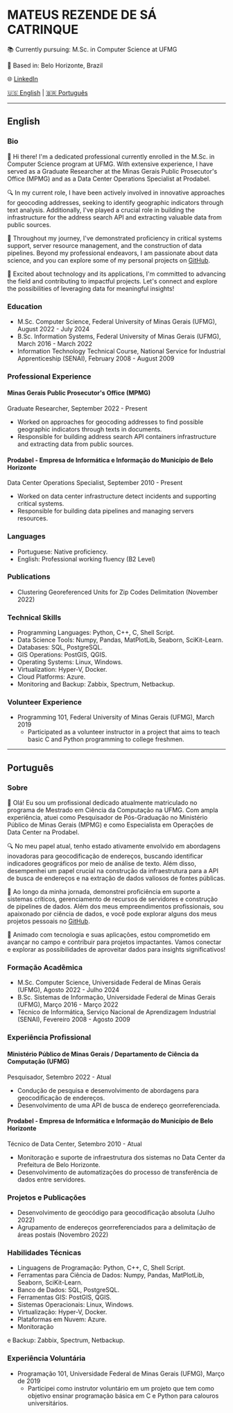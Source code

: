 # MATEUS REZENDE DE SÁ CATRINQUE

📚 Currently pursuing: M.Sc. in Computer Science at UFMG

📍 Based in: Belo Horizonte, Brazil

🌐 [LinkedIn](https://www.linkedin.com/in/mcatrinque) 

 [🇺🇸 English](#english) | [🇧🇷 Português](#português)
 
---

## English

### Bio
👋 Hi there! I'm a dedicated professional currently enrolled in the M.Sc. in Computer Science program at UFMG. With extensive experience, I have served as a Graduate Researcher at the Minas Gerais Public Prosecutor's Office (MPMG) and as a Data Center Operations Specialist at Prodabel.

🔍 In my current role, I have been actively involved in innovative approaches for geocoding addresses, seeking to identify geographic indicators through text analysis. Additionally, I've played a crucial role in building the infrastructure for the address search API and extracting valuable data from public sources.

💼 Throughout my journey, I've demonstrated proficiency in critical systems support, server resource management, and the construction of data pipelines. Beyond my professional endeavors, I am passionate about data science, and you can explore some of my personal projects on [GitHub](https://github.com/seuusuario).

🚀 Excited about technology and its applications, I'm committed to advancing the field and contributing to impactful projects. Let's connect and explore the possibilities of leveraging data for meaningful insights!

### Education
- M.Sc. Computer Science, Federal University of Minas Gerais (UFMG), August 2022 - July 2024
- B.Sc. Information Systems, Federal University of Minas Gerais (UFMG), March 2016 - March 2022
- Information Technology Technical Course, National Service for Industrial Apprenticeship (SENAI), February 2008 - August 2009

### Professional Experience
#### Minas Gerais Public Prosecutor's Office (MPMG)
Graduate Researcher, September 2022 - Present
- Worked on approaches for geocoding addresses to find possible geographic indicators through texts in documents.
- Responsible for building address search API containers infrastructure and extracting data from public sources.

#### Prodabel - Empresa de Informática e Informação do Município de Belo Horizonte
Data Center Operations Specialist, September 2010 - Present
- Worked on data center infrastructure detect incidents and supporting critical systems.
- Responsible for building data pipelines and managing servers resources.

### Languages
- Portuguese: Native proficiency.
- English: Professional working fluency (B2 Level)

### Publications
- Clustering Georeferenced Units for Zip Codes Delimitation (November 2022)

### Technical Skills
- Programming Languages: Python, C++, C, Shell Script.
- Data Science Tools: Numpy, Pandas, MatPlotLib, Seaborn, SciKit-Learn.
- Databases: SQL, PostgreSQL.
- GIS Operations: PostGIS, QGIS.
- Operating Systems: Linux, Windows.
- Virtualization: Hyper-V, Docker.
- Cloud Platforms: Azure.
- Monitoring and Backup: Zabbix, Spectrum, Netbackup.

### Volunteer Experience
- Programming 101, Federal University of Minas Gerais (UFMG), March 2019
  - Participated as a volunteer instructor in a project that aims to teach basic C and Python programming to college freshmen.

---

## Português

### Sobre
👋 Olá! Eu sou um profissional dedicado atualmente matriculado no programa de Mestrado em Ciência da Computação na UFMG. Com ampla experiência, atuei como Pesquisador de Pós-Graduação no Ministério Público de Minas Gerais (MPMG) e como Especialista em Operações de Data Center na Prodabel.

🔍 No meu papel atual, tenho estado ativamente envolvido em abordagens inovadoras para geocodificação de endereços, buscando identificar indicadores geográficos por meio de análise de texto. Além disso, desempenhei um papel crucial na construção da infraestrutura para a API de busca de endereços e na extração de dados valiosos de fontes públicas.

💼 Ao longo da minha jornada, demonstrei proficiência em suporte a sistemas críticos, gerenciamento de recursos de servidores e construção de pipelines de dados. Além dos meus empreendimentos profissionais, sou apaixonado por ciência de dados, e você pode explorar alguns dos meus projetos pessoais no [GitHub](https://github.com/seuusuario).

🚀 Animado com tecnologia e suas aplicações, estou comprometido em avançar no campo e contribuir para projetos impactantes. Vamos conectar e explorar as possibilidades de aproveitar dados para insights significativos!

### Formação Acadêmica
- M.Sc. Computer Science, Universidade Federal de Minas Gerais (UFMG), Agosto 2022 - Julho 2024
- B.Sc. Sistemas de Informação, Universidade Federal de Minas Gerais (UFMG), Março 2016 - Março 2022
- Técnico de Informática, Serviço Nacional de Aprendizagem Industrial (SENAI), Fevereiro 2008 - Agosto 2009

### Experiência Profissional
#### Ministério Público de Minas Gerais / Departamento de Ciência da Computação (UFMG)
Pesquisador, Setembro 2022 - Atual
- Condução de pesquisa e desenvolvimento de abordagens para geocodificação de endereços.
- Desenvolvimento de uma API de busca de endereço georreferenciada.

#### Prodabel - Empresa de Informática e Informação do Município de Belo Horizonte
Técnico de Data Center, Setembro 2010 - Atual
- Monitoração e suporte de infraestrutura dos sistemas no Data Center da Prefeitura de Belo Horizonte.
- Desenvolvimento de automatizações do processo de transferência de dados entre servidores.

### Projetos e Publicações
- Desenvolvimento de geocódigo para geocodificação absoluta (Julho 2022)
- Agrupamento de endereços georreferenciados para a delimitação de áreas postais (Novembro 2022)

### Habilidades Técnicas
- Linguagens de Programação: Python, C++, C, Shell Script.
- Ferramentas para Ciência de Dados: Numpy, Pandas, MatPlotLib, Seaborn, SciKit-Learn.
- Banco de Dados: SQL, PostgreSQL.
- Ferramentas GIS: PostGIS, QGIS.
- Sistemas Operacionais: Linux, Windows.
- Virtualização: Hyper-V, Docker.
- Plataformas em Nuvem: Azure.
- Monitoração

 e Backup: Zabbix, Spectrum, Netbackup.

### Experiência Voluntária
- Programação 101, Universidade Federal de Minas Gerais (UFMG), Março de 2019
  - Participei como instrutor voluntário em um projeto que tem como objetivo ensinar programação básica em C e Python para calouros universitários.
```
